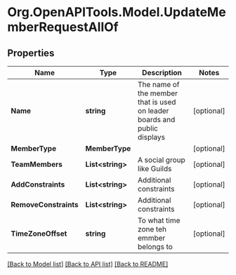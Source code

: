 
# Org.OpenAPITools.Model.UpdateMemberRequestAllOf

## Properties

Name | Type | Description | Notes
------------ | ------------- | ------------- | -------------
**Name** | **string** | The name of the member that is used on leader boards and public displays | [optional] 
**MemberType** | **MemberType** |  | [optional] 
**TeamMembers** | **List&lt;string&gt;** | A social group like Guilds | [optional] 
**AddConstraints** | **List&lt;string&gt;** | Additional constraints | [optional] 
**RemoveConstraints** | **List&lt;string&gt;** | Additional constraints | [optional] 
**TimeZoneOffset** | **string** | To what time zone teh emmber belongs to | [optional] 

[[Back to Model list]](../README.md#documentation-for-models)
[[Back to API list]](../README.md#documentation-for-api-endpoints)
[[Back to README]](../README.md)

